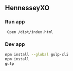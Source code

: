 ## HennesseyXO

### Run app
```sh
 Open /dist/index.html
```

### Dev app
```sh
npm install --global gulp-cli
npm install
gulp
```
